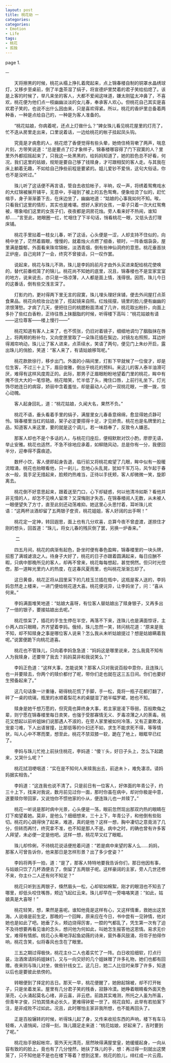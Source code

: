 ```yaml
---
layout: post
title: 桃花劫 一
categories:
categories:
- Emotion
- Life
tags:
- 桃花
- 孤独
---
```




page 1.

    一 
  
　　天将擦黑的时候，桃花从榻上挣扎着爬起来，点上锦春楼自制的铜罩水晶绣球灯，又移步至桌前，倒了半盏茶湿了绢子，将宣德炉里焚着的君子笑给掐熄了。该是上客的时候了，举凡来坐的客人，大都不爱闻这味道，嫌太刚猛太冲鼻了，不喜欢，桃花便为他们点一枝幽幽淡淡的女儿春，奉承客人欢心。但桃花自己其实是喜欢君子笑的，也说不出什么因由来，只是喜欢得紧。所以，桃花的香炉里总备着两种香，一种是点给自己的，一种是为客人准备的。

　　“桃花姑娘，你病着呢，还点上灯做什么？”婢女珠儿看见桃花屋里的灯亮了，忙不迭从房里走出来，口里说着话，一边给桃花的帐子挂起凤头钩。 

　　究竟是才病愈的人，桃花熄了香便觉得有些头晕，她倚住椅背嗽了两声，喘息片刻，方带笑说道：“总是要点了灯才象样子，锦春楼哪容得了门下寂寞的人？里里外外都招摇起来了，只我这一处黑黑的，给妈妈知道了，她的脸色总不好看，何况，我们这里的姑娘，规矩是要自己够了钱赎身，才可跟相契的客人走。与其我在床上躺着无趣，不如给自己挣些前程是要紧的。姐儿爱钞不爱俏，这句大俗话，你也不是没听过。” 

　　珠儿听了这话便不再言语，管自去收拾帐子，半晌，叹一声，将绣着鸳鸯戏水的大红锦被展开铺平，无意中，手碰到了被上的五色鸳鸯，便象给烫了似的，赶忙缩手，身子渐渐萎下去，在床边坐了，幽幽地道：“姑娘的心事我如何不知。唉，只看我们这里的情形，其实也是难堪。想好人家的女孩，一辈子只着一次大红鸳鸯被，哪象咱们这里的女孩子们，夜夜都是洞房花烛。旁人看来好不热闹，谁知却……”言至此，她眼圈一红，忙咽住了下半句话，悄看桃花一眼，又低头去打理床铺。

　　桃花手里拈着一枝女儿春，听了这话，心头便是一涩，人却支持不住似的，向椅中坐了，茫然着眉眼，慢慢的，就着烛火点燃了细香，顿时，一阵香烟袅袅，屋里满是馥郁，外面看来珠帘锦帐，淡洒青烟，倒有些神仙洞府的意思。桃花垂首扶正炉座，自己宛转了一会，终究不曾接话，只一叹作罢。 

　　说起来，桃花与珠儿不熟，珠儿是李妈妈前月才由外头买进来配给桃花使唤的，替代前番梳笼了的锦儿。桃花尚不知她的底里，况且，锦春楼也不是宜家宜室的地方，说来说去，亦只是一场凉薄，人人都是面上情，浅得很。因而，珠儿今日的这番话，倒有些交浅言深了。 

　　灯影灼灼，更衬得两下里无言的寂寞，珠儿埋头理好床铺，便去外间屋打点茶食果品。桃花向梳妆台边坐了，揽起镜来自照。红烛摇摆，镜里的脸儿便有幽幽的浓恨薄愁。才病了几天，便把往日的桃腮粉面清减了几许，桃花取出粉扑，向面上多扑了些红白香粉，正待往唇上抹胭脂的时候，听得楼下高叫：“桃花姑娘有请——这位尊客——楼上慢行——” 

　　桃花知道有客人上来了，也不慌张，仍旧对着镜子，细细地调匀了胭脂抹在唇上，将两颊的粉补匀，又向奁匣里取了一朵珠花插在鬓边，对镜左右照照，耳边听得湘帘响动，珠儿让了客人进来，点茶续水，笑语了两句，便见门上朱纱开启，露出珠儿的俏脸，笑道：“客人来了，有请姑娘移驾呢。” 

　　桃花款款徐行，移步出门。外面的小隔间里，灯影下早就候了一位俊才，却是位生客，不过三十上下，眉目俊雅，倒出乎桃花的预料。来这儿的客人泰半油滑可厌，难得有这样风度周正的。此际，那男子正眉眼盼盼地望着门里的桃花，眸中有掩不住大大的一笔惊艳。桃花暗笑，忙半低了头，掩住口唇，上前行礼坐下。灯光饰尽她连日的病容，娇丽中含着羞怯，却是最动人心的一双桃花眼，一撩一拨，惊心动魄。 

　　客人起身回礼，道：“桃花姑娘，久闻大名，果然不负。” 

　　桃花不语，垂头看着手里的绢子，满屋里女儿春香意绵绵，愈显得她贞静可怜。锦春楼里当红的姑娘，架子必定要搭得十足，才见娇贵。桃花也是名牌里的上品，知道客人来这里，要的就是这个调儿，若一味趋奉了，反致令人嫌恶。

　　那客人却也不是个多话的人，与桃花归座后，便相默默对饮小酌，廖廖无语，举止安雅。桃花也适然，不急不徐地应承着，如柳随风动，总是你有一分，我便回半分，迎奉得不露痕迹。 

　　数杯小饮，客人便即起身告退，临行前又将桃花痴望了几眼，眸中似有一股暖流暗涌，桃花也抬眼看他，只一刹儿，忽地心头乱晃，犹如千军万马，风乍起于春水一般，竟手足无措起来，脸颊灼热难当，正待以手抚颊，客人却微微一笑，旋即离去。 

　　桃花倒不好意思起来，跟着送至门口，心下却疑惑，何以他清冷如斯？看他并非无情的人，却怎不见唤人留席？又深悔刚才失态，在锦春楼阅人无数，从未被人一眼便望失了方寸，直至此刻还动荡难抑。她这里心头思忖着，耳听珠儿欢语：“这两杯淡酒却留了五两银子奁资，桃花姐姐，客人好阔的出手啊！” 

　　桃花定一定神，转回遐思，面上也有几分欢喜，总算今夜不曾虚渡，遂捺住才刚的想头，回首道：“珠儿，将女儿春的残灰倒了罢，另换一炉香来。” 


　　    二

　　四五月间，桃花的病渐有起色，卧坐时便有春色盈眸，锦春楼里的一块头牌，招惹了满城谑浪之人。待身子大好了，桃花的日子亦跟着圆满起来，每日应酬不暇，只病中那晚所见的客人，却再不曾来，桃花每每想起，甚觉惘然。但只时光倥偬，那一道眸光里灼人的热度，在这春风夏雨里，也叫桃花渐渐忘却了。

　　这日黄昏，桃花正将从园里采下的几枝玉兰插在瓶中，这瓶是客人送的，李妈妈忽然走上楼来，一进门便给桃花道大喜。桃花便诧异，让李妈坐了，问：“喜从何来。” 

　　李妈满面堆笑地道：“姑娘大喜呀，有位客人替姑娘出了赎身银子，又再多出了一倍的银子，要接姑娘出去呢。” 

　　桃花惊呆了，插花的手生生停在半空，再落不下来，连珠儿也是满面惊讶，主仆两人四只眼睛，齐齐望着李妈。俄倾，珠儿忽然一笑，转问桃花道：“原来是我不知，却不知赎身之事是哪位客人说来？怎么我从未听姑娘提过？想是姑娘瞒着我呢。”说罢便跪下向桃花道喜。 

　　桃花也不管珠儿，只向着李妈急急道：“妈妈这是哪里说来，怎么我竟不知有人为我赎身，还要带了我去？妈妈莫非和我说笑么？” 

　　李妈正色道：“这样大事，怎能说笑？那客人只对我说百般中意你，且连珠儿也一并要赎去，你两个的赎价都付了呢，带你们走也就在这三五日间。你们也要好生预备起来了。” 

　　这几句话象一计重锤，砸得桃花慌了手脚，手一松，竟将一瓶子花都打翻了，碎了一桌的琉璃，瓶里的水顺着梨花木的桌腿湿了她半幅罗裙，她也不知。 

　　赎身是她千想万愿的，但究竟也算终身大事，若主家是凌下辱弱，百般欺侮之辈，则宁愿在锦春楼里每日卖笑，也强于受那寡情无义、歹毒凉薄之人的荼毒。桃花又想起以前听姐妹们说那遇人不淑的，在旁人家里被如何冷落，又有正妻欺凌，宠妾刁难，下人出语冒撞，比那低等的仆妇还不如，求生不能求死不得，等等情状，叫人心中不寒而栗，想至此，桃花不禁双膝一软，跪在了地上，眼眶早已红了。 

　　李妈与珠儿忙抢上前扶住桃花，李妈道：“傻丫头，好日子头上，怎么下起跪来，又哭什么呢？” 

　　桃花拭泪哽咽道：“实在是不知何人来赎我出去，前途未卜，难免凄凉。请妈妈据实相告。” 

　　李妈道：“这连我也说不清了。只是前日有一位客人，好体面的年青公子，约三十上下，找来对我说，数月前见过你一面，那时你虽在病中，却对你极是中意，遂要赎你带回家，又说怕你不惯他家的仆从，便连珠儿也一并赎了。” 

　　桃花一听说是那时病中光景，心头便是一荡，眼前忽然现出那双灼热的眼睛在灯下痴望着她。莫非，是他么？细细想来，三十上下，年青公子，和他倒有些贴切。桃花的心跳得快了起来，难道，真的是他？这样一想，胸中凄切之意竟消了几分，但转而再忖，终究拿不准，也不知是那人不是。病中之时，的确也曾有许多客人拜望，未必便一定是他吧。这样一想，桃花早又红了眼眶。 

　　珠儿却伶俐，不待桃花说话便抢着问道：“若是病中来望的客人么……妈妈，那客人可曾告诉你，他来那日是怎样形景？出了多少奁姿？” 

　　李妈将两手一拍，道：“是了，那客人特特地要我告诉你们，那日他因有事，与姑娘只饮了几杯酒便去了，倒留了五两银子呢。这样豪阔的主家，旁人几世还修不来，你主仆二人还有何不知足？” 

　　桃花只听到五两银子，倏然眉头一松，心却软如棉絮，刚才的眼泪也不知去了哪里，却低头咬住嘴唇，颊边飞起红云来。珠儿却早在一旁咯咯笑道：“如此，姑娘真是大喜呀！” 

　　桃花轻笑，想，果然是喜呢。谁知他竟是这样有心，又这样情重，救她出这苦海。人说缘是前生定，那晚的一个回眸，原来应在今日，书中尝有一见钟情，他对她也是如此了吧。她垂了头，颊边烧得厉害，一腔的气都乱了，凭生第一次有了迫不及待想要再看见谁的念头，想问他为何如此，叫她怎生报答他这恩情。易求无价宝，难得有情郎。桃花心头蓦地浮起鱼幼薇的诗来，窗外春风鼓涌，将帘子拍得作响，桃花含笑，似将春风也含在了眼里。 

　　三五之期过得极快，桃花主仆二人也着实忙了一阵。白日收拾细软，打点行装，治酒席请妈妈姐妹们，又与一向交好的几个姐妹赠了许多礼物，她们也都有回赠。夜来则与珠儿对坐，做些针线女工。这几日，她二人比往时亲厚了许多，知道以后也是要彼此依傍的。 

　　转眼便到了择定的吉日。那天一早，桃花便醒了，她掀起锦被，却不打开帐子，只是坐着发呆。屋里有几分君子笑的残香，寂静冷漠。她睁着眼睛看外面天色渐亮，心头涌起莫名心绪，非云喜，非云悲。前路其实难测，所托之人虽为所喜，但青年才俊，只怕其情未必长久，更难得钟爱一世了。桃花自知，此举有若拍案下注，是非成败不过如此。况且，此时哪怕主家非我所想，也不能再回头了。 

　　正是百般辗转的时候，听得珠儿起了身，又传来收拾东西的声响，楼下有车马轻嘶，人语悄闻，过得一刻，珠儿蹑足走来道：“桃花姑娘，好起来了，吉时要到了呢。” 

　　桃花抬手掀起帐帘，窗外天光清亮，居然映得满屋堂皇，她缓缓起身，一向从容有致的的脸上，竟也有了几分惶然，她扶了珠儿的手，想：再过得一刻就出这樊笼了，只不知他是不是也在楼下等着？想到这里，桃花的脸儿，绯红成一片云霞。
